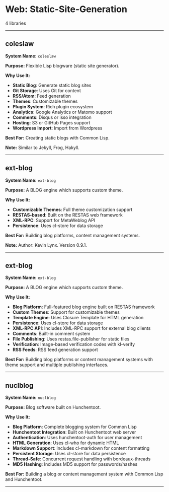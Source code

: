 # Web: Static-Site-Generation

4 libraries

---

## coleslaw

**System Name:** `coleslaw`

**Purpose:** Flexible Lisp blogware (static site generator).

**Why Use It:**
- **Static Blog**: Generate static blog sites
- **Git Storage**: Uses Git for content
- **RSS/Atom**: Feed generation
- **Themes**: Customizable themes
- **Plugin System**: Rich plugin ecosystem
- **Analytics**: Google Analytics or Matomo support
- **Comments**: Disqus or isso integration
- **Hosting**: S3 or GitHub Pages support
- **Wordpress Import**: Import from Wordpress

**Best For:** Creating static blogs with Common Lisp.

**Note:** Similar to Jekyll, Frog, Hakyll.

---


## ext-blog

**System Name:** `ext-blog`

**Purpose:** A BLOG engine which supports custom theme.

**Why Use It:**
- **Customizable Themes**: Full theme customization support
- **RESTAS-based**: Built on the RESTAS web framework
- **XML-RPC**: Support for MetaWeblog API
- **Persistence**: Uses cl-store for data storage

**Best For:** Building blog platforms, content management systems.

**Note:** Author: Kevin Lynx. Version 0.9.1.

---


## ext-blog

**System Name:** `ext-blog`

**Purpose:** A BLOG engine which supports custom theme.

**Why Use It:**
- **Blog Platform**: Full-featured blog engine built on RESTAS framework
- **Custom Themes**: Support for customizable themes
- **Template Engine**: Uses Closure Template for HTML generation
- **Persistence**: Uses cl-store for data storage
- **XML-RPC API**: Includes XML-RPC support for external blog clients
- **Comments**: Built-in comment system
- **File Publishing**: Uses restas.file-publisher for static files
- **Verification**: Image-based verification codes with kl-verify
- **RSS Feeds**: RSS feed generation support

**Best For:** Building blog platforms or content management systems with theme support and multiple publishing interfaces.

---


## nuclblog

**System Name:** `nuclblog`

**Purpose:** Blog software built on Hunchentoot.

**Why Use It:**
- **Blog Platform**: Complete blogging system for Common Lisp
- **Hunchentoot Integration**: Built on Hunchentoot web server
- **Authentication**: Uses hunchentoot-auth for user management
- **HTML Generation**: Uses cl-who for dynamic HTML
- **Markdown Support**: Includes cl-markdown for content formatting
- **Persistent Storage**: Uses cl-store for data persistence
- **Thread-Safe**: Concurrent request handling with bordeaux-threads
- **MD5 Hashing**: Includes MD5 support for passwords/hashes

**Best For:** Building a blog or content management system with Common Lisp and Hunchentoot.

---


